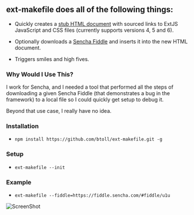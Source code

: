 ## ext-makefile does all of the following things:

+ Quickly creates a [stub HTML document][stub] with sourced links to ExtJS JavaScript and CSS files (currently supports versions 4, 5 and 6).

+ Optionally downloads a [Sencha Fiddle][fiddle] and inserts it into the new HTML document.

+ Triggers smiles and high fives.

### Why Would I Use This?
I work for Sencha, and I needed a tool that performed all the steps of downloading a given Sencha Fiddle (that demonstrates a bug in the framework) to a local file so I could quickly get setup to debug it.

Beyond that use case, I really have no idea.

### Installation

+ `npm install https://github.com/btoll/ext-makefile.git -g`

### Setup

+ `ext-makefile --init`

### Example

+ `ext-makefile --fiddle=https://fiddle.sencha.com/#fiddle/u1u`

![ScreenShot](https://raw.github.com/btoll/i/master/ext-makefile/stub.png)

[stub]: screenshots/stub.png
[fiddle]: https://fiddle.sencha.com/#home


